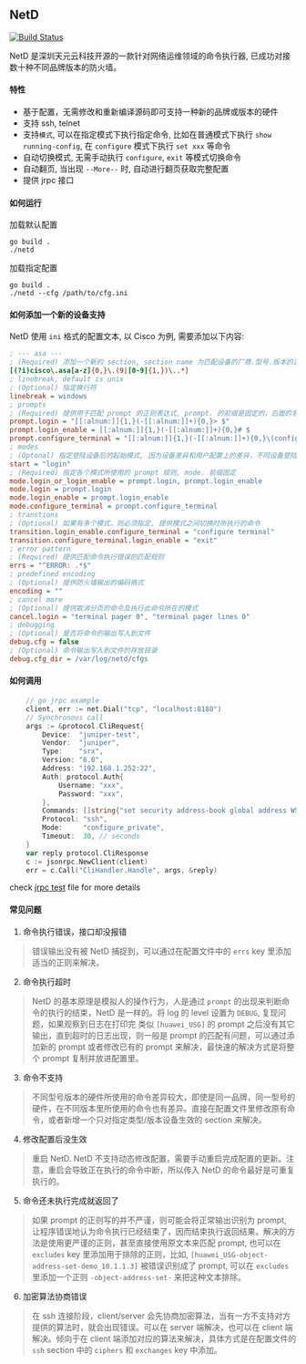 ## NetD

[![Build Status](https://travis-ci.org/sky-cloud-tec/netd.svg?branch=master)](https://travis-ci.org/sky-cloud-tec/netd)

NetD 是深圳天元云科技开源的一款针对网络运维领域的命令执行器, 已成功对接数十种不同品牌版本的防火墙。

#### 特性
- 基于配置，无需修改和重新编译源码即可支持一种新的品牌或版本的硬件
- 支持 ssh, telnet
- 支持`模式`, 可以在指定模式下执行指定命令, 比如在普通模式下执行 `show running-config`, 在 `configure` 模式下执行 `set xxx` 等命令
- 自动切换模式, 无需手动执行 `configure`, `exit` 等模式切换命令
- 自动翻页, 当出现 `--More--` 时, 自动进行翻页获取完整配置
- 提供 jrpc 接口

#### 如何运行
加载默认配置
```
go build .
./netd
```

加载指定配置
```
go build .
./netd --cfg /path/to/cfg.ini
```

#### 如何添加一个新的设备支持

NetD 使用 `ini` 格式的配置文本, 以 Cisco 为例, 需要添加以下内容:
``` ini
; --- asa ---
; (Required) 添加一个新的 section, section name 为匹配设备的厂商.型号.版本的正则表达式
[(?i)cisco\.asa[a-z]{0,}\.(9|[0-9]{1,})\..*]
; linebreak, default is unix
; (Optional) 指定换行符
linebreak = windows
; prompts
; (Required) 提供用于匹配 prompt 的正则表达式, prompt. 的前缀是固定的，后面的名称可以自定义
prompt.login = "[[:alnum:]]{1,}(-[[:alnum:]]+){0,}> $"
prompt.login_enable = [[:alnum:]]{1,}(-[[:alnum:]]+){0,}# $
prompt.configure_terminal = "[[:alnum:]]{1,}(-[[:alnum:]]+){0,}\(config\)# $"
; modes
; (Optonal) 指定登陆设备后的起始模式, 因为设备差异和用户配置上的差异，不同设备登陆之后的默认模式是不同的
start = "login"
; (Required) 指定各个模式所使用的 prompt 规则, mode. 前缀固定
mode.login_or_login_enable = prompt.login, prompt.login_enable
mode.login = prompt.login
mode.login_enable = prompt.login_enable
mode.configure_terminal = prompt.configure_terminal
; transtions
; (Optional) 如果有多个模式，则必须指定, 提供模式之间切换时所执行的命令
transition.login_enable.configure_terminal = "configure terminal"
transition.configure_terminal.login_enable = "exit"
; error pattern
; (Required) 提供匹配命令执行错误的匹配规则
errs = "^ERROR: .*$"
; predefined encoding
; (Optional) 提供防火墙输出的编码格式
encoding = ""
; cancel more
; (Optional) 提供取消分页的命令及执行此命令所在的模式
cancel.login = "terminal pager 0", "terminal pager lines 0"
; debugging
; (Optional) 是否将命令的输出写入到文件
debug.cfg = false
; (Optional) 命令输出写入到文件的存放目录
debug.cfg_dir = /var/log/netd/cfgs
```

#### 如何调用
```go
    // go jrpc example
	client, err := net.Dial("tcp", "localhost:8188")
	// Synchronous call
	args := &protocol.CliRequest{
		Device:  "juniper-test",
		Vendor:  "juniper",
		Type:    "srx",
		Version: "6.0",
		Address: "192.168.1.252:22",
		Auth: protocol.Auth{
			Username: "xxx",
			Password: "xxx",
		},
		Commands: []string{"set security address-book global address WS-100.2.2.46_32 wildcard-address 100.2.2.46/255.255.255.255"},
		Protocol: "ssh",
		Mode:     "configure_private",
		Timeout:  30, // seconds
	}
	var reply protocol.CliResponse
	c := jsonrpc.NewClient(client)
	err = c.Call("CliHandler.Handle", args, &reply)
```
check [jrpc test](https://github.com/sky-cloud-tec/netd/blob/master/ingress/jrpc_test.go) file for more details

#### 常见问题
1. 命令执行错误，接口却没报错
> 错误输出没有被 NetD 捕捉到，可以通过在配置文件中的 `errs` key 里添加适当的正则来解决。

2. 命令执行超时
> NetD 的基本原理是模拟人的操作行为，人是通过 `prompt` 的出现来判断命令的执行的结束，NetD 是一样的。将 log 的 level 设置为 `DEBUG`, 复现问题，如果观察到日志在打印完 类似 `[huawei_USG]` 的 prompt 之后没有其它输出，直到超时的日志出现，则一般是 prompt 的匹配有问题，可以通过添加新的 prompt 或者修改已有的 prompt 来解决，最快速的解决方式是将整个 prompt 复制并放进配置里。

3. 命令不支持
> 不同型号版本的硬件所使用的命令差异较大，即使是同一品牌，同一型号的硬件，在不同版本里所使用的命令也有差异。直接在配置文件里修改原有命令，或者新增一个只对指定类型/版本设备生效的 section 来解决。

4. 修改配置后没生效
> 重启 NetD. NetD 不支持动态修改配置，需要手动重启完成配置的更新。注意，重启会导致正在执行的命令中断，所以传入 NetD 的命令最好是可重复执行的。

5. 命令还未执行完成就返回了
> 如果 prompt 的正则写的并不严谨，则可能会将正常输出识别为 prompt, 让程序错误地认为命令执行已经结束了，因而结束执行返回结果。解决的方法是使用更严谨的正则，甚至直接使用原文本来匹配 prompt, 也可以在 `excludes` key 里添加用于排除的正则，比如, `[huawei_USG-object-address-set-demo_10.1.1.3]` 被错误识别成了 prompt, 可以在 `excludes` 里添加一个正则 `-object-address-set-` 来把这种文本排除。

6. 加密算法协商错误
> 在 ssh 连接阶段，client/server 会先协商加密算法，当有一方不支持对方提供的算法时，就会出现错误。可以在 server 端解决，也可以在 client 端解决。倾向于在 client 端添加对应的算法来解决，具体方式是在配置文件的 `ssh` section 中的 `ciphers` 和 `exchanges` key 中添加。